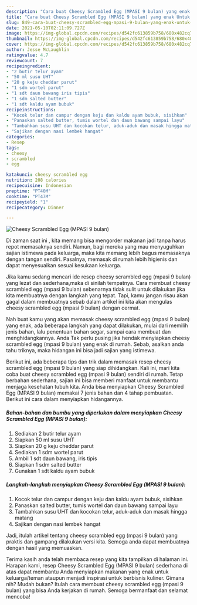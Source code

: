 ```yaml
---
description: "Cara buat Cheesy Scrambled Egg (MPASI 9 bulan) yang enak Untuk Jualan"
title: "Cara buat Cheesy Scrambled Egg (MPASI 9 bulan) yang enak Untuk Jualan"
slug: 849-cara-buat-cheesy-scrambled-egg-mpasi-9-bulan-yang-enak-untuk-jualan
date: 2021-05-10T02:11:09.727Z
image: https://img-global.cpcdn.com/recipes/d542fc613859b758/680x482cq70/cheesy-scrambled-egg-mpasi-9-bulan-foto-resep-utama.jpg
thumbnail: https://img-global.cpcdn.com/recipes/d542fc613859b758/680x482cq70/cheesy-scrambled-egg-mpasi-9-bulan-foto-resep-utama.jpg
cover: https://img-global.cpcdn.com/recipes/d542fc613859b758/680x482cq70/cheesy-scrambled-egg-mpasi-9-bulan-foto-resep-utama.jpg
author: Jesse McLaughlin
ratingvalue: 4.7
reviewcount: 7
recipeingredient:
- "2 butir telur ayam"
- "50 ml susu UHT"
- "20 g keju cheddar parut"
- "1 sdm wortel parut"
- "1 sdt daun bawang iris tipis"
- "1 sdm salted butter"
- "1 sdt kaldu ayam bubuk"
recipeinstructions:
- "Kocok telur dan campur dengan keju dan kaldu ayam bubuk, sisihkan"
- "Panaskan salted butter, tumis wortel dan daun bawang sampai layu"
- "Tambahkan susu UHT dan kocokan telur, aduk-aduk dan masak hingga matang"
- "Sajikan dengan nasi lembek hangat"
categories:
- Resep
tags:
- cheesy
- scrambled
- egg

katakunci: cheesy scrambled egg 
nutrition: 208 calories
recipecuisine: Indonesian
preptime: "PT40M"
cooktime: "PT47M"
recipeyield: "1"
recipecategory: Dinner

---
```



![Cheesy Scrambled Egg (MPASI 9 bulan)](https://img-global.cpcdn.com/recipes/d542fc613859b758/680x482cq70/cheesy-scrambled-egg-mpasi-9-bulan-foto-resep-utama.jpg)

Di zaman  saat ini , kita memang bisa mengorder makanan jadi tanpa harus repot memasaknya sendiri. Namun, bagi mereka yang mau menyuguhkan sajian istimewa pada keluarga, maka kita memang lebih bagus memasaknya dengan tangan sendiri. Pasalnya, memasak di rumah lebih higienis dan dapat menyesuaikan sesuai kesukaan keluarga.

Jika kamu sedang mencari ide resep cheesy scrambled egg (mpasi 9 bulan) yang lezat dan sederhana,maka di sinilah tempatnya. Cara membuat cheesy scrambled egg (mpasi 9 bulan)  sebenarnya tidak sulit untuk dilakukan jika kita membuatnya dengan langkah yang tepat. Tapi, kamu jangan risau akan gagal dalam membuatnya 
sebab dalam artikel ini kita akan mengulas cheesy scrambled egg (mpasi 9 bulan) dengan cermat.  



Nah buat kamu yang akan memasak cheesy scrambled egg (mpasi 9 bulan) yang enak, ada beberapa langkah yang dapat dilakukan, mulai dari memilih jenis bahan, lalu penentuan bahan segar, sampai cara membuat dan menghidangkannya. Anda Tak perlu pusing jika hendak menyiapkan cheesy scrambled egg (mpasi 9 bulan) yang enak di rumah. Sebab, asalkan anda  tahu triknya, maka hidangan ini bisa jadi sajian yang istimewa.

Berikut ini, ada beberapa tips dan trik dalam memasak resep cheesy scrambled egg (mpasi 9 bulan) yang siap dihidangkan. Kali ini, mari kita coba buat cheesy scrambled egg (mpasi 9 bulan) sendiri di rumah. Tetap berbahan sederhana, sajian ini bisa memberi manfaat untuk membantu menjaga kesehatan tubuh kita. Anda bisa menyiapkan Cheesy Scrambled Egg (MPASI 9 bulan) memakai 7 jenis bahan dan 4 tahap pembuatan. Berikut ini cara dalam menyiapkan hidangannya.

<!--inarticleads1-->

##### Bahan-bahan dan bumbu yang diperlukan dalam menyiapkan Cheesy Scrambled Egg (MPASI 9 bulan):

1. Sediakan 2 butir telur ayam
1. Siapkan 50 ml susu UHT
1. Siapkan 20 g keju cheddar parut
1. Sediakan 1 sdm wortel parut
1. Ambil 1 sdt daun bawang, iris tipis
1. Siapkan 1 sdm salted butter
1. Gunakan 1 sdt kaldu ayam bubuk




<!--inarticleads2-->

##### Langkah-langkah menyiapkan Cheesy Scrambled Egg (MPASI 9 bulan):

1. Kocok telur dan campur dengan keju dan kaldu ayam bubuk, sisihkan
1. Panaskan salted butter, tumis wortel dan daun bawang sampai layu
1. Tambahkan susu UHT dan kocokan telur, aduk-aduk dan masak hingga matang
1. Sajikan dengan nasi lembek hangat




Jadi, itulah artikel tentang  cheesy scrambled egg (mpasi 9 bulan)  yang praktis dan gampang dilakukan versi kita. Semoga anda dapat membuatnya dengan hasil yang memuaskan. 

Terima kasih anda telah membaca resep yang kita tampilkan di halaman ini. Harapan kami, resep  Cheesy Scrambled Egg (MPASI 9 bulan) sederhana di atas dapat membantu Anda menyiapkan makanan yang enak untuk keluarga/teman ataupun menjadi inspirasi untuk berbisnis kuliner. Gimana nih? Mudah bukan? Itulah cara membuat cheesy scrambled egg (mpasi 9 bulan) yang bisa Anda kerjakan di rumah. Semoga bermanfaat dan selamat mencoba!


